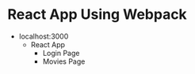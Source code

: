 # React App Using Webpack

-   localhost:3000
    -   React App
        -   Login Page
        -   Movies Page

